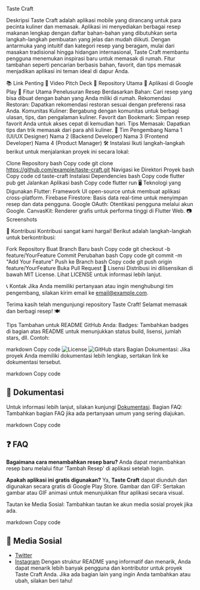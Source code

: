 Taste Craft
<!-- Ganti dengan URL gambar banner Anda -->

Deskripsi
Taste Craft adalah aplikasi mobile yang dirancang untuk para pecinta kuliner dan memasak. Aplikasi ini menyediakan berbagai resep makanan lengkap dengan daftar bahan-bahan yang dibutuhkan serta langkah-langkah pembuatan yang jelas dan mudah diikuti. Dengan antarmuka yang intuitif dan kategori resep yang beragam, mulai dari masakan tradisional hingga hidangan internasional, Taste Craft membantu pengguna menemukan inspirasi baru untuk memasak di rumah. Fitur tambahan seperti pencarian berbasis bahan, favorit, dan tips memasak menjadikan aplikasi ini teman ideal di dapur Anda.

📚 Link Penting
🎥 Video Pitch Deck
📂 Repository Utama
📱 Aplikasi di Google Play
🚀 Fitur Utama
Penelusuran Resep Berdasarkan Bahan: Cari resep yang bisa dibuat dengan bahan yang Anda miliki di rumah.
Rekomendasi Restoran: Dapatkan rekomendasi restoran sesuai dengan preferensi rasa Anda.
Komunitas Kuliner: Bergabung dengan komunitas untuk berbagi ulasan, tips, dan pengalaman kuliner.
Favorit dan Bookmark: Simpan resep favorit Anda untuk akses cepat di kemudian hari.
Tips Memasak: Dapatkan tips dan trik memasak dari para ahli kuliner.
👥 Tim Pengembang
Nama 1 (UI/UX Designer)
Nama 2 (Backend Developer)
Nama 3 (Frontend Developer)
Nama 4 (Product Manager)
🛠️ Instalasi
Ikuti langkah-langkah berikut untuk menjalankan proyek ini secara lokal:

Clone Repository
bash
Copy code
git clone https://github.com/example/taste-craft.git
Navigasi ke Direktori Proyek
bash
Copy code
cd taste-craft
Instalasi Dependencies
bash
Copy code
flutter pub get
Jalankan Aplikasi
bash
Copy code
flutter run
🖥️ Teknologi yang Digunakan
Flutter: Framework UI open-source untuk membuat aplikasi cross-platform.
Firebase Firestore: Basis data real-time untuk menyimpan resep dan data pengguna.
Google OAuth: Otentikasi pengguna melalui akun Google.
CanvasKit: Renderer grafis untuk performa tinggi di Flutter Web.
📷 Screenshots


📝 Kontribusi
Kontribusi sangat kami hargai! Berikut adalah langkah-langkah untuk berkontribusi:

Fork Repository
Buat Branch Baru
bash
Copy code
git checkout -b feature/YourFeature
Commit Perubahan
bash
Copy code
git commit -m "Add Your Feature"
Push ke Branch
bash
Copy code
git push origin feature/YourFeature
Buka Pull Request
🧾 Lisensi
Distribusi ini dilisensikan di bawah MIT License. Lihat LICENSE untuk informasi lebih lanjut.

📞 Kontak
Jika Anda memiliki pertanyaan atau ingin menghubungi tim pengembang, silakan kirim email ke email@example.com.

Terima kasih telah mengunjungi repository Taste Craft! Selamat memasak dan berbagi resep! 🍽️

Tips Tambahan untuk README GitHub Anda:
Badges: Tambahkan badges di bagian atas README untuk menunjukkan status build, lisensi, jumlah stars, dll. Contoh:

markdown
Copy code
![License](https://img.shields.io/badge/license-MIT-blue.svg)
![GitHub stars](https://img.shields.io/github/stars/example/taste-craft.svg?style=social&label=Star)
Bagian Dokumentasi: Jika proyek Anda memiliki dokumentasi lebih lengkap, sertakan link ke dokumentasi tersebut.

markdown
Copy code
## 📖 Dokumentasi
Untuk informasi lebih lanjut, silakan kunjungi [Dokumentasi](https://github.com/example/taste-craft/wiki).
Bagian FAQ: Tambahkan bagian FAQ jika ada pertanyaan umum yang sering diajukan.

markdown
Copy code
## ❓ FAQ
**Bagaimana cara menambahkan resep baru?**
Anda dapat menambahkan resep baru melalui fitur 'Tambah Resep' di aplikasi setelah login.

**Apakah aplikasi ini gratis digunakan?**
Ya, **Taste Craft** dapat diunduh dan digunakan secara gratis di Google Play Store.
Gambar dan GIF: Sertakan gambar atau GIF animasi untuk menunjukkan fitur aplikasi secara visual.

Tautan ke Media Sosial: Tambahkan tautan ke akun media sosial proyek jika ada.

markdown
Copy code
## 📱 Media Sosial
- [Twitter](https://twitter.com/example)
- [Instagram](https://instagram.com/example)
Dengan struktur README yang informatif dan menarik, Anda dapat menarik lebih banyak pengguna dan kontributor untuk proyek Taste Craft Anda. Jika ada bagian lain yang ingin Anda tambahkan atau ubah, silakan beri tahu!
